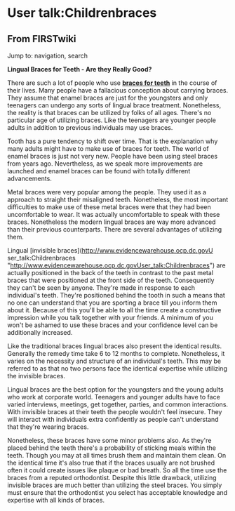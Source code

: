 # User talk:Childrenbraces

## From FIRSTwiki

Jump to: navigation, search

**Lingual Braces for Teeth - Are they Really Good?**

There are such a lot of people who use [**braces for teeth**](http://www.georgetownbraces.com/ "http://www.georgetownbraces.com/") in the course of their lives. Many people have a fallacious conception about carrying braces. They assume that enamel braces are just for the youngsters and only teenagers can undergo any sorts of lingual brace treatment. Nonetheless, the reality is that braces can be utilized by folks of all ages. There's no particular age of utilizing braces. Like the teenagers are younger people adults in addition to previous individuals may use braces.

Tooth has a pure tendency to shift over time. That is the explanation why many adults might have to make use of braces for teeth. The world of enamel braces is just not very new. People have been using steel braces from years ago. Nevertheless, as we speak more improvements are launched and enamel braces can be found with totally different advancements.

Metal braces were very popular among the people. They used it as a approach to straight their misaligned teeth. Nonetheless, the most important difficulties to make use of these metal braces were that they had been uncomfortable to wear. It was actually uncomfortable to speak with these braces. Nonetheless the modern lingual braces are way more advanced than their previous counterparts. There are several advantages of utilizing them.

Lingual [invisible braces](http://www.evidencewarehouse.ocp.dc.govU
ser_talk:Childrenbraces "http://www.evidencewarehouse.ocp.dc.govUser_talk:Childrenbraces") are actually positioned in the back of the teeth in contrast to the past metal braces that were positioned at the front side of the teeth. Consequently they can't be seen by anyone. They're made in response to each individual's teeth. They're positioned behind the tooth in such a means that no one can understand that you are sporting a brace till you inform them about it. Because of this you'll be able to all the time create a constructive impression while you talk together with your friends. A minimum of you won't be ashamed to use these braces and your confidence level can be additionally increased.

Like the traditional braces lingual braces also present the identical results. Generally the remedy time take 6 to 12 months to complete. Nonetheless, it varies on the necessity and structure of an individual's teeth. This may be referred to as that no two persons face the identical expertise while utilizing the invisible braces.

Lingual braces are the best option for the youngsters and the young adults who work at corporate world. Teenagers and younger adults have to face varied interviews, meetings, get together, parties, and common interactions. With invisible braces at their teeth the people wouldn't feel insecure. They will interact with individuals extra confidently as people can't understand that they're wearing braces.

Nonetheless, these braces have some minor problems also. As they're placed behind the teeth there's a probability of sticking meals within the teeth. Though you may at all times brush them and maintain them clean. On the identical time it's also true that if the braces usually are not brushed often it could create issues like plaque or bad breath. So all the time use the braces from a reputed orthodontist. Despite this little drawback, utilizing invisible braces are much better than utilizing the steel braces. You simply must ensure that the orthodontist you select has acceptable knowledge and expertise with all kinds of braces.
